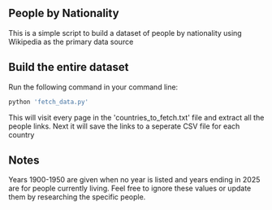 ## People by Nationality
This is a simple script to build a dataset of people by nationality using Wikipedia as the primary data source

## Build the entire dataset
Run the following command in your command line:
```bash
python 'fetch_data.py'

```

This will visit every page in the 'countries_to_fetch.txt' file and extract all the people links. Next it will save the links to a seperate CSV file for each country

## Notes
Years 1900-1950 are given when no year is listed and years ending in 2025 are for people currently living. Feel free to ignore these values or update them by researching the specific people.